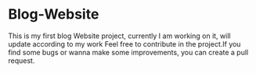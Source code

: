 # Blog-Website
This is my first blog Website project, currently I am working on it, will update according to my work
Feel free to contribute in the project.If you find some bugs or wanna make some improvements, you can create a pull request. 
